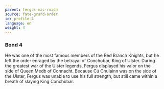 ```yaml
---
parent: fergus-mac-roich
source: fate-grand-order
id: profile-4
language: en
weight: 4
---
```


### Bond 4

He was one of the most famous members of the Red Branch Knights, but he left the order enraged by the betrayal of Conchobar, King of Ulster.
During the greatest war of the Ulster legends, Fergus displayed his valor on the side of Queen Medb of Connacht.
Because Cú Chulainn was on the side of the Ulster, Fergus was unable to use his full strength, but still came within a breath of slaying King Conchobar.
